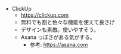 - ClickUp
  - https://clickup.com
  - 無料でも割と色々な機能を使えて良さげ
  - デザインも素敵。使いやすそう。
  - Asana っぽさがある気がする。
    - 参考: https://asana.com
